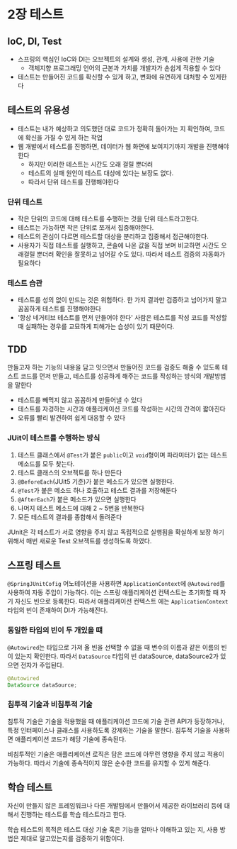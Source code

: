 # 2장 테스트

## IoC, DI, Test
- 스프링의 핵심인 IoC와 DI는 오브젝트의 설계와 생성, 관계, 사용에 관한 기술
  - 객체지향 프로그래밍 언어의 근본과 가치를 개발자가 손쉽게 적용할 수 있다
- 테스트는 만들어진 코드를 확신할 수 있게 하고, 변화에 유연하게 대처할 수 있게한다

## 테스트의 유용성
- 테스트는 내가 예상하고 의도했던 대로 코드가 정확히 돌아가는 지 확인하여, 코드에 확신을 가질 수 있게 하는 작업
- 웹 개발에서 테스트를 진행하면, 데이터가 웹 화면에 보여지기까지 개발을 진행해야한다
  - 하지만 이러한 테스트는 시간도 오래 걸릴 뿐더러
  - 테스트의 실패 원인이 테스트 대상에 있다는 보장도 없다.
  - 따라서 단위 테스트를 진행해야한다

### 단위 테스트
- 작은 단위의 코드에 대해 테스트를 수행하는 것을 단위 테스트라고한다.
- 테스트는 가능하면 작은 단위로 쪼개서 집중해야한다.
- 테스트의 관심이 다르면 테스트할 대상을 분리하고 집중해서 접근해야한다.
- 사용자가 직접 테스트를 실행하고, 콘솔에 나온 값을 직접 보며 비교하면 시간도 오래걸릴 뿐더러 확인을 잘못하고 넘어갈 수도 있다. 따라서 테스트 검증의 자동화가 필요하다

### 테스트 습관
- 테스트를 성의 없이 만드는 것은 위험하다. 한 가지 결과만 검증하고 넘어가지 말고 꼼꼼하게 테스트를 진행해야한다
- '항상 네거티브 테스트를 먼저 만들어야 한다' 사람은 테스트를 작성 코드를 작성할 때 실패하는 경우를 교묘하게 피해가는 습성이 있기 때문이다.

## TDD

만들고자 하는 기능의 내용을 담고 잇으면서 만들어진 코드를 검증도 해줄 수 있도록 테스트 코드를 먼저 만들고, 테스트를 성공하게 해주는 코드를 작성하는 방식의 개발방법을 말한다

- 테스트를 빼먹지 않고 꼼꼼하게 만들어낼 수 있다
- 테스트를 자겅하는 시간과 애플리케이션 코드를 작성하는 시간의 간격이 짧아진다
- 오류를 빨리 발견하여 쉽게 대응할 수 있다

### JUit이 테스트를 수행하는 방식
1. 테스트 클래스에서 `@Test`가 붙은 `public`이고 `void`형이며 파라미터가 없는 테스트 메소드를 모두 찾는다.
2. 테스트 클래스의 오브젝트를 하나 만든다
3. `@BeforeEach`(JUit5 기준)가 붙은 메소드가 있으면 실행한다.
4. `@Test`가 붙은 메소드 하나 호출하고 테스트 결과를 저장해둔다
5. `@AfterEach`가 붙은 메소드가 있으면 실행한다
6. 나머지 테스트 메소드에 대해 2 ~ 5번을 반복한다
7. 모든 테스트의 결과를 종합해서 돌려준다

JUnit은 각 테스트가 서로 영향을 주지 않고 독립적으로 실행됨을 확실하게 보장 하기 위해서 매번 새로운 Test 오브젝트를 생성하도록 하였다.

## 스프링 테스트
`@SpringJUnitCofig` 어노테이션을 사용하면 `ApplicationContext`에 `@Autowired`를 사용하여 자동 주입이 가능하다. 이는 스프링 애플리케이션 컨텍스트는 초기화할 때 자기 자신도 빈으로 등록한다. 따라서 애플리케이션 컨텍스트 에는 `ApplicationContext` 타입의 빈이 존재하여 DI가 가능해진다.

### 동일한 타입의 빈이 두 개있을 떄
`@Autowired`는 타입으로 가져 올 빈을 선택할 수 없을 때 변수의 이름과 같은 이름의 빈이 있는지 확인한다. 따라서 `DataSource` 타입의 빈 dataSource, dataSource2가 있으면 전자가 주입된다.
```java
@Autowired
DataSource dataSource;
```

### 침투적 기술과 비침투적 기술
침투적 기술은 기술을 적용했을 때 애플리케이션 코드에 기술 관련 API가 등장하거나, 특정 인터페이스나 클래스를 사용하도록 강제하는 기술을 말한다. 침투적 기술을 사용하면 애플리케이션 코드가 해당 기술에 종속된다.<br/>

비침투적인 기술은 애플리케이션 로직은 담은 코드에 아무런 영향을 주지 않고 적용이 가능하다. 따라서 기술에 종속적이지 않은 순수한 코드를 유지할 수 있게 해준다.

## 학습 테스트
자신이 만들지 않은 프레임워크나 다른 개발팀에서 만들어서 제공한 라이브러리 등에 대해서 진행하는 테스트를 학습 테스트라고 한다.<br/>

학습 테스트의 목적은 테스트 대상 기술 혹은 기능을 얼마나 이해하고 있는 지, 사용 방법은 제대로 알고있는지를 검증하기 위함이다.
